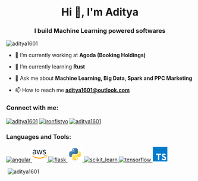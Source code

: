 <h1 align="center">Hi 👋, I'm Aditya</h1>
<h3 align="center">I build Machine Learning powered softwares</h3>

<p align="left"> <img src="https://komarev.com/ghpvc/?username=aditya1601&label=Profile%20views&color=0e75b6&style=flat" alt="aditya1601" /> </p>

- 🔭 I’m currently working at **Agoda (Booking Holdings)**

- 🌱 I’m currently learning **Rust**

- 💬 Ask me about **Machine Learning, Big Data, Spark and PPC Marketing**

- 📫 How to reach me **aditya1601@outlook.com**

<h3 align="left">Connect with me:</h3>
<p align="left">
<a href="https://linkedin.com/in/aditya1601" target="blank"><img align="center" src="https://raw.githubusercontent.com/rahuldkjain/github-profile-readme-generator/master/src/images/icons/Social/linked-in-alt.svg" alt="aditya1601" height="30" width="40" /></a>
<a href="https://twitter.com/aditya1601_" target="blank"><img align="center" src="https://raw.githubusercontent.com/rahuldkjain/github-profile-readme-generator/master/src/images/icons/Social/twitter.svg" alt="ironfistyo" height="30" width="40" /></a>
<a href="https://kaggle.com/aditya1601" target="blank"><img align="center" src="https://raw.githubusercontent.com/rahuldkjain/github-profile-readme-generator/master/src/images/icons/Social/kaggle.svg" alt="aditya1601" height="30" width="40" /></a>
</p>

<h3 align="left">Languages and Tools:</h3>
<p align="left"> 
  <a href="https://angular.io" target="_blank"> <img src="https://angular.io/assets/images/logos/angular/angular.svg" alt="angular" width="40" height="40"/> </a>
  <a href="https://aws.amazon.com" target="_blank"> <img src="https://raw.githubusercontent.com/devicons/devicon/master/icons/amazonwebservices/amazonwebservices-original-wordmark.svg" alt="aws" width="40" height="40"/> </a>
  <a href="https://flask.palletsprojects.com/" target="_blank"> <img src="https://www.vectorlogo.zone/logos/pocoo_flask/pocoo_flask-icon.svg" alt="flask" width="40" height="40"/> </a> 
  <a href="https://www.python.org" target="_blank"> <img src="https://raw.githubusercontent.com/devicons/devicon/master/icons/python/python-original.svg" alt="python" width="40" height="40"/> </a> 
  <a href="https://scikit-learn.org/" target="_blank"> <img src="https://upload.wikimedia.org/wikipedia/commons/0/05/Scikit_learn_logo_small.svg" alt="scikit_learn" width="40" height="40"/> </a> 
  <a href="https://www.tensorflow.org" target="_blank"> <img src="https://www.vectorlogo.zone/logos/tensorflow/tensorflow-icon.svg" alt="tensorflow" width="40" height="40"/> </a> 
  <a href="https://www.typescriptlang.org/" target="_blank"> <img src="https://raw.githubusercontent.com/devicons/devicon/master/icons/typescript/typescript-original.svg" alt="typescript" width="40" height="40"/> </a>
</p>

<p>&nbsp;<img align="center" src="https://github-readme-stats.vercel.app/api?username=aditya1601&show_icons=true&locale=en" alt="aditya1601" /></p>
